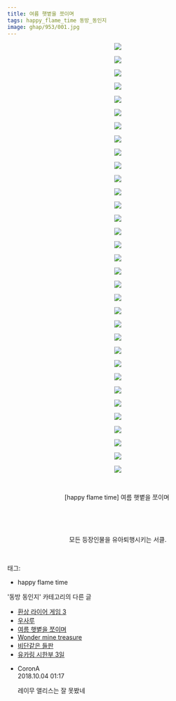 ```yaml
---
title: 여름 햇볕을 쪼이며
tags: happy_flame_time 동방_동인지
image: ghap/953/001.jpg
---
```

<div class="article">
<p style="text-align: center; clear: none; float: none;"><img src="{{ site.nasurl }}/ghap/953/001.jpg"/></p>
<p style="text-align: center; clear: none; float: none;"><img src="{{ site.nasurl }}/ghap/953/002.jpg"/></p>
<p style="text-align: center; clear: none; float: none;"><img src="{{ site.nasurl }}/ghap/953/003.jpg"/></p>
<p style="text-align: center; clear: none; float: none;"><img src="{{ site.nasurl }}/ghap/953/004.jpg"/></p>
<p style="text-align: center; clear: none; float: none;"><img src="{{ site.nasurl }}/ghap/953/005.jpg"/></p>
<p style="text-align: center; clear: none; float: none;"><img src="{{ site.nasurl }}/ghap/953/006.jpg"/></p>
<p style="text-align: center; clear: none; float: none;"><img src="{{ site.nasurl }}/ghap/953/007.jpg"/></p>
<p style="text-align: center; clear: none; float: none;"><img src="{{ site.nasurl }}/ghap/953/008.jpg"/></p>
<p style="text-align: center; clear: none; float: none;"><img src="{{ site.nasurl }}/ghap/953/009.jpg"/></p>
<p style="text-align: center; clear: none; float: none;"><img src="{{ site.nasurl }}/ghap/953/010.jpg"/></p>
<p style="text-align: center; clear: none; float: none;"><img src="{{ site.nasurl }}/ghap/953/011.jpg"/></p>
<p style="text-align: center; clear: none; float: none;"><img src="{{ site.nasurl }}/ghap/953/012.jpg"/></p>
<p style="text-align: center; clear: none; float: none;"><img src="{{ site.nasurl }}/ghap/953/013.jpg"/></p>
<p style="text-align: center; clear: none; float: none;"><img src="{{ site.nasurl }}/ghap/953/014.jpg"/></p>
<p style="text-align: center; clear: none; float: none;"><img src="{{ site.nasurl }}/ghap/953/015.jpg"/></p>
<p style="text-align: center; clear: none; float: none;"><img src="{{ site.nasurl }}/ghap/953/016.jpg"/></p>
<p style="text-align: center; clear: none; float: none;"><img src="{{ site.nasurl }}/ghap/953/017.jpg"/></p>
<p style="text-align: center; clear: none; float: none;"><img src="{{ site.nasurl }}/ghap/953/018.jpg"/></p>
<p style="text-align: center; clear: none; float: none;"><img src="{{ site.nasurl }}/ghap/953/019.jpg"/></p>
<p style="text-align: center; clear: none; float: none;"><img src="{{ site.nasurl }}/ghap/953/020.jpg"/></p>
<p style="text-align: center; clear: none; float: none;"><img src="{{ site.nasurl }}/ghap/953/021.jpg"/></p>
<p style="text-align: center; clear: none; float: none;"><img src="{{ site.nasurl }}/ghap/953/022.jpg"/></p>
<p style="text-align: center; clear: none; float: none;"><img src="{{ site.nasurl }}/ghap/953/023.jpg"/></p>
<p style="text-align: center; clear: none; float: none;"><img src="{{ site.nasurl }}/ghap/953/024.jpg"/></p>
<p style="text-align: center; clear: none; float: none;"><img src="{{ site.nasurl }}/ghap/953/025.jpg"/></p>
<p style="text-align: center; clear: none; float: none;"><img src="{{ site.nasurl }}/ghap/953/026.jpg"/></p>
<p style="text-align: center; clear: none; float: none;"><img src="{{ site.nasurl }}/ghap/953/027.jpg"/></p>
<p style="text-align: center; clear: none; float: none;"><img src="{{ site.nasurl }}/ghap/953/028.jpg"/></p>
<p style="text-align: center; clear: none; float: none;"><img src="{{ site.nasurl }}/ghap/953/029.jpg"/></p>
<p style="text-align: center; clear: none; float: none;"><img src="{{ site.nasurl }}/ghap/953/030.jpg"/></p>
<p style="text-align: center; clear: none; float: none;"><img src="{{ site.nasurl }}/ghap/953/031.jpg"/></p>
<p style="text-align: center; clear: none; float: none;"><img src="{{ site.nasurl }}/ghap/953/032.jpg"/></p>
<p style="text-align: center; clear: none; float: none;"><img src="{{ site.nasurl }}/ghap/953/033.jpg"/></p>
<p style="text-align: center; clear: none; float: none;"><br/></p>
<p style="text-align: center; clear: none; float: none;">[happy flame time] 여름 햇볕을 쪼이며 </p>
<p style="text-align: center; clear: none; float: none;"><br/></p>
<p style="text-align: center; clear: none; float: none;"><br/></p>
<p style="text-align: center; clear: none; float: none;">모든 등장인물을 유아퇴행시키는 서클.</p>
<p><br/></p>
</div><div class="tagTrail">
<p>태그: </p>
<ul>
<li>happy flame time</li>
</ul>
</div><div class="another">
<p>'동방 동인지' 카테고리의 다른 글</p>
<ul>
<li><a href="/2016-07-20-ghap_955">환상 라이어 게임 3</a></li>
<li><a href="/2016-07-20-ghap_954">우사루</a></li>
<li><a href="/2016-07-20-ghap_953">여름 햇볕을 쪼이며</a></li>
<li><a href="/2016-07-20-ghap_951">Wonder mine treasure</a></li>
<li><a href="/2016-07-20-ghap_950">비단같은 들판</a></li>
<li><a href="/2016-07-20-ghap_949">유카링 시한부 3일</a></li>
</ul>
</div><div class="cb_module cb_fluid">
<div class="cb_wrt cb_profile">
<div class="comment">
<ul>
<li class="cb_thumb_off" id="comment15344616">
<div class="cb_comment_area">
<div class="cb_info_area">
<div class="cb_section">
<span class="cb_nick_name">CoronA</span>
</div>
<div class="cb_section">
<span class="cb_date">2018.10.04 01:17 </span>
</div>
</div>
<div class="cb_dsc_comment">
<p class="cb_dsc">
											레이무 앨리스는 잘 못봤네
										</p>
</div>
</div></li>
</ul>
</div>
</div><!-- commentList close -->
</div>